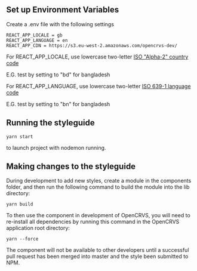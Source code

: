 ## Set up Environment Variables

Create a .env file with the following settings

```
REACT_APP_LOCALE = gb
REACT_APP_LANGUAGE = en
REACT_APP_CDN = https://s3.eu-west-2.amazonaws.com/opencrvs-dev/
```

For REACT_APP_LOCALE, use lowercase two-letter [ISO "Alpha-2" country code](https://en.wikipedia.org/wiki/ISO_3166-1_alpha-2)

E.G. test by setting to "bd" for bangladesh

For REACT_APP_LANGUAGE, use lowercase two-letter [ISO 639-1 language code](https://en.wikipedia.org/wiki/List_of_ISO_639-1_codes)

E.G. test by setting to "bn" for bangladesh

## Running the styleguide 

```
yarn start
```

to launch project with nodemon running.

## Making changes to the styleguide 

During development to add new styles, create a module in the components folder, and then run the following command to build the module into the lib directory:

```
yarn build
```

To then use the component in development of OpenCRVS, you will need to re-install all dependencies by running this command in the OpenCRVS application root directory:

```
yarn --force
```

The component will not be available to other developers until a successful pull request has been merged into master and the style been submitted to NPM.
